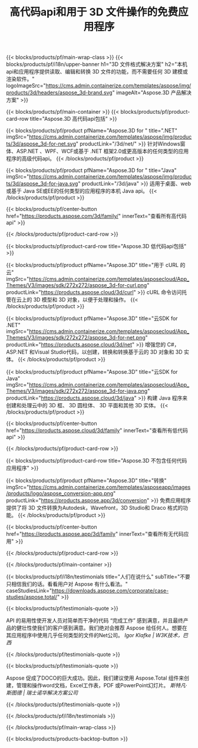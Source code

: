 ﻿---
title: 高代码api和用于 3D 文件操作的免费应用程序 
weight: 1460
url: /zh/
description: 创建编辑和转换 3D 文件。不需要 3D 建模软件。使用几何图形，场景层次结构，共享或分割网格，为对象设置动画，添加目标相机。
google_site_verification: pJzfspWbY9hmASAU3ozD0x1YVIt8rcjsmkvNtlT8jsM
---
{{< blocks/products/pf/main-wrap-class >}}
{{< blocks/products/pf/i18n/upper-banner h1="3D 文件格式解决方案" h2="本机api和应用程序提供读取、编辑和转换 3D 文件的功能，而不需要任何 3D 建模或渲染软件。" logoImageSrc="https://cms.admin.containerize.com/templates/aspose/img/products/3d/headers/aspose_3d-brand.svg" imageAlt="Aspose.3D 产品解决方案" >}}

{{< blocks/products/pf/main-container >}}
{{< blocks/products/pf/product-card-row title="Aspose.3D 高代码api包括" >}}

{{< blocks/products/pf/product pfName="Aspose.3D for " title=".NET" imgSrc="https://cms.admin.containerize.com/templates/aspose/img/products/3d/aspose_3d-for-net.svg" productLink="/3d/net/" >}}
针对Windows窗体、ASP.NET 、WPF、WCF或基于 .NET 框架2.0或更高版本的任何类型的应用程序的高级代码api。
{{< /blocks/products/pf/product >}}

{{< blocks/products/pf/product pfName="Aspose.3D for " title="Java" imgSrc="https://cms.admin.containerize.com/templates/aspose/img/products/3d/aspose_3d-for-java.svg" productLink="/3d/java" >}}
适用于桌面、web或基于 Java SE或EE的任何类型的应用程序的本机 Java api。
{{< /blocks/products/pf/product >}}

{{< blocks/products/pf/center-button href="https://products.aspose.com/3d/family/" innerText="查看所有高代码api" >}}

{{< /blocks/products/pf/product-card-row >}}

{{< blocks/products/pf/product-card-row title="Aspose.3D 低代码api包括" >}}

{{< blocks/products/pf/product pfName="Aspose.3D" title="用于 cURL 的云" imgSrc="https://cms.admin.containerize.com/templates/asposecloud/App_Themes/V3/images/sdk/272x272/aspose_3d-for-curl.png" productLink="https://products.aspose.cloud/3d/curl" >}}
cURL 命令访问托管在云上的 3D 模型和 3D 对象，以便于处理和操作。
{{< /blocks/products/pf/product >}}

{{< blocks/products/pf/product pfName="Aspose.3D" title="云SDK for .NET" imgSrc="https://cms.admin.containerize.com/templates/asposecloud/App_Themes/V3/images/sdk/272x272/aspose_3d-for-net.png" productLink="https://products.aspose.cloud/3d/net" >}}
增强您的 C#，ASP.NET 和Visual Studio代码，以创建，转换和转换基于云的 3D 对象和 3D 实体。
{{< /blocks/products/pf/product >}}

{{< blocks/products/pf/product pfName="Aspose.3D" title="云SDK for Java" imgSrc="https://cms.admin.containerize.com/templates/asposecloud/App_Themes/V3/images/sdk/272x272/aspose_3d-for-java.png" productLink="https://products.aspose.cloud/3d/java" >}}
构建 Java 程序来创建和处理云中的 3D 框、 3D 圆柱体、 3D 平面和其他 3D 实体。
{{< /blocks/products/pf/product >}}

{{< blocks/products/pf/center-button href="https://products.aspose.cloud/3d/family" innerText="查看所有低代码api" >}}

{{< /blocks/products/pf/product-card-row >}}

{{< blocks/products/pf/product-card-row title="Aspose.3D 不包含任何代码应用程序" >}}

{{< blocks/products/pf/product pfName="Aspose.3D" title="转换" imgSrc="https://cms.admin.containerize.com/templates/asposeapp/images/products/logo/aspose_conversion-app.png" productLink="https://products.aspose.app/3d/conversion" >}}
免费应用程序提供了将 3D 文件转换为Autodesk，Wavefront，3D Studio和 Draco 格式的功能。
{{< /blocks/products/pf/product >}}

{{< blocks/products/pf/center-button href="https://products.aspose.app/3d/family" innerText="查看所有无代码应用" >}}

{{< /blocks/products/pf/product-card-row >}}

{{< /blocks/products/pf/main-container >}}

{{< blocks/products/pf/i18n/testimonials title="人们在说什么" subTitle="不要只相信我们的话。看看用户对 Aspose 有什么看法。" caseStudiesLink="https://downloads.aspose.com/corporate/case-studies/aspose.total/" >}}

{{< blocks/products/pf/testimonials-quote >}}
<p class="first">
 API 的易用性使开发人员对简单而干净的代码 “完成工作” 感到满意，并且最终产品的健壮性使我们的客户感到满意。我们绝对会推荐 Aspose 给任何人。想要在其应用程序中使用几乎任何类型的文件的Net公司。
 <em>
  Igor Klafke | W3K技术，巴西
 </em>
</p>

{{< /blocks/products/pf/testimonials-quote >}}

{{< blocks/products/pf/testimonials-quote >}}
<p class="second">
 Aspose 促成了DOCO的巨大成功。因此，我们建议使用 Aspose.Total 组件来创建，管理和操作word文档，Excel工作表，PDF 或PowerPoint幻灯片。
 <em>
  斯特凡·斯图德 | 瑞士诺华解决方案公司
 </em>
</p>

{{< /blocks/products/pf/testimonials-quote >}}

{{< /blocks/products/pf/i18n/testimonials >}}

{{< /blocks/products/pf/main-wrap-class >}}

{{< blocks/products/products-backtop-button >}}